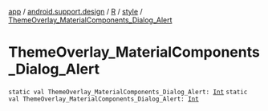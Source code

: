 [app](../../../index.md) / [android.support.design](../../index.md) / [R](../index.md) / [style](index.md) / [ThemeOverlay_MaterialComponents_Dialog_Alert](./-theme-overlay_-material-components_-dialog_-alert.md)

# ThemeOverlay_MaterialComponents_Dialog_Alert

`static val ThemeOverlay_MaterialComponents_Dialog_Alert: `[`Int`](https://kotlinlang.org/api/latest/jvm/stdlib/kotlin/-int/index.html)
`static val ThemeOverlay_MaterialComponents_Dialog_Alert: `[`Int`](https://kotlinlang.org/api/latest/jvm/stdlib/kotlin/-int/index.html)